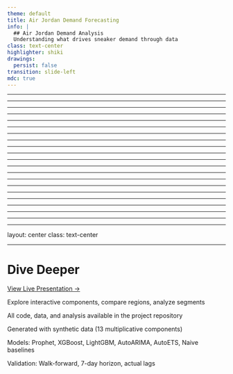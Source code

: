 ```yaml
---
theme: default
title: Air Jordan Demand Forecasting
info: |
  ## Air Jordan Demand Analysis
  Understanding what drives sneaker demand through data
class: text-center
highlighter: shiki
drawings:
  persist: false
transition: slide-left
mdc: true
---
```


<TitleSlide />

---

<SyntheticDataSlide />

---

<BaselineSlide />

---

<WeeklySeasonalitySlide />

---

<YearlySeasonalitySlide />

---

<ImpulseResponseSlide />

---

<MarketingEffectSlide />

---

<SeasonalPatternsSlide />

---

<TimelineSlide />

---

<ComponentsStackSlide />

---

<PredictionsSlide />

---

<ModelComparisonSlide />

---

<FirstResultsSlide />

---

<DataLeakageSlide />

---

<AfterFixingSlide />

---

<RealisticScenarioSlide />

---

<FinalResultsSlide />

---

<EnhancedRealismSlide />

---

<ProphetForecastSlide />

---

<InventoryRealitySlide />

---

<WhatWeLearnedSlide />

---
layout: center
class: text-center

---

<SlideLayout background="dots">
  <h1>Dive Deeper</h1>

  <div class="pt-12">
    <a href="http://localhost:3030/" class="px-4 py-2 rounded bg-blue-600 text-white hover:bg-blue-700">
      View Live Presentation →
    </a>
  </div>

  <div class="mt-8 text-sm">
    <p>Explore interactive components, compare regions, analyze segments</p>
    <p class="text-xs text-gray-400 mt-2">
      All code, data, and analysis available in the project repository
    </p>
  </div>

  <div class="mt-12 text-xs text-gray-500">
    <p>Generated with synthetic data (13 multiplicative components)</p>
    <p>Models: Prophet, XGBoost, LightGBM, AutoARIMA, AutoETS, Naive baselines</p>
    <p>Validation: Walk-forward, 7-day horizon, actual lags</p>
  </div>
</SlideLayout>
